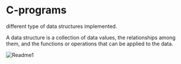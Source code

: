 # C-programs
different type of data structures implemented.

A data structure is a collection of data values, the relationships among them, and the functions or operations that can be applied to the data.

![Readme1](https://www.google.com/search?q=array&source=lnms&tbm=isch&sa=X&ved=0ahUKEwjn4qaEgs3kAhUK4o8KHYonBtEQ_AUIEygC&biw=1366&bih=657#imgrc=xwqTC0Jlpp6x-M:)

